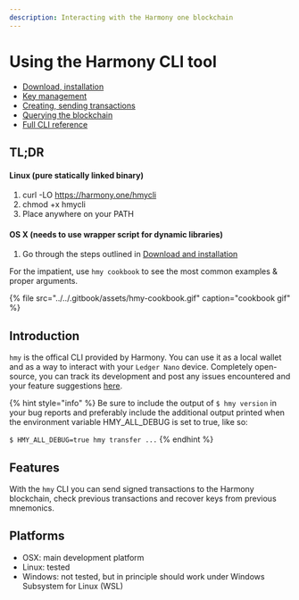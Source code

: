 ```yaml
---
description: Interacting with the Harmony one blockchain
---
```


# Using the Harmony CLI tool

* [Download, installation](download-and-installation.md)
* [Key management](key-management.md)
* [Creating, sending transactions](creating-sending-transactions.md)
* [Querying the blockchain](querying-the-blockchain.md)
* [Full CLI reference](full-cli-reference.md)

## TL;DR

#### Linux \(pure statically linked binary\)

1. curl -LO https://harmony.one/hmycli
2. chmod +x hmycli
3. Place anywhere on your PATH

#### OS X \(needs to use wrapper script for dynamic libraries\)

1. Go through the steps outlined in [Download and installation](download-and-installation.md#shell-wrapper)

For the impatient, use `hmy cookbook` to see the most common examples & proper arguments.

{% file src="../../.gitbook/assets/hmy-cookbook.gif" caption="cookbook gif" %}

## Introduction

`hmy` is the offical CLI provided by Harmony. You can use it as a local wallet and as a way to interact with your `Ledger Nano` device. Completely open-source, you can track its development and post any issues encountered and your feature suggestions [here](https://github.com/harmony-one/go-sdk).

{% hint style="info" %}
Be sure to include the output of `$ hmy version` in your bug reports and preferably include the additional output printed when the environment variable HMY\_ALL\_DEBUG is set to true, like so:

`$ HMY_ALL_DEBUG=true hmy transfer ...`
{% endhint %}

## Features

With the `hmy` CLI you can send signed transactions to the Harmony blockchain, check previous transactions and recover keys from previous mnemonics.

## Platforms

* OSX: main development platform
* Linux: tested
* Windows: not tested, but in principle should work under Windows Subsystem for Linux \(WSL\)

